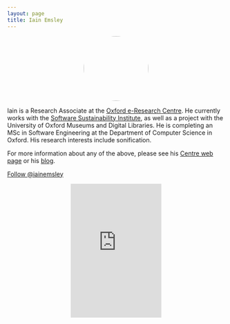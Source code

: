 ```yaml
---
layout: page
title: Iain Emsley
---
```


<center><img src="../img/profile-pic_iain-emsley.jpg"
    style="border-radius: 50%; width: 150px; height: 150px;"/>
    </center>

<div class="row">
<div class="col-md-8 col-sm-8">
<p>Iain is a Research Associate at the <a href="http://www.oerc.ox.ac.uk/">Oxford e-Research Centre</a>. He currently works with the <a href="https://www.software.ac.uk/">Software Sustainability Institute</a>, as well as a project with the University of Oxford Museums and Digital Libraries. He is completing an MSc in Software Engineering at the Department of Computer Science in Oxford. His research interests include sonification.</p>
<p>For more information about any of the above, please see his <a href="https://www.oerc.ox.ac.uk/people/Iain%20Emsley" target="_blank">Centre web page</a> or his <a href="https://www.austgate.co.uk" target="_blank">blog</a>.</p>

<a href="https://twitter.com/iainemsley" class="twitter-follow-button" data-size="large" data-show-count="false">Follow @iainemsley</a><script async src="//platform.twitter.com/widgets.js" charset="utf-8"></script>
</div>

<div class="col-md-4 col-sm-4">
<p>
<div style="width:100%;text-align:center"><iframe src="https://orcid.org/static/html/widget.html?orcid=0000-0002-5805-1367&t=2497cd&locale=en" frameborder="0" height="310" width="210px" vspace="0" hspace="0" marginheight="5" marginwidth="5" scrolling="no" allowtransparency="true"></iframe></div>
</p>
</div>

</div>
